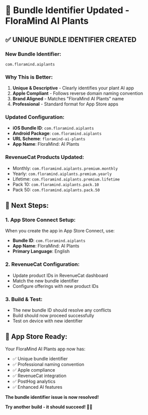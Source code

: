 # 📱 Bundle Identifier Updated - FloraMind AI Plants

## ✅ **UNIQUE BUNDLE IDENTIFIER CREATED**

### **New Bundle Identifier:**
```
com.floramind.aiplants
```

### **Why This is Better:**
1. **Unique & Descriptive** - Clearly identifies your plant AI app
2. **Apple Compliant** - Follows reverse domain naming convention
3. **Brand Aligned** - Matches "FloraMind AI Plants" name
4. **Professional** - Standard format for App Store apps

### **Updated Configuration:**
- **iOS Bundle ID**: `com.floramind.aiplants`
- **Android Package**: `com.floramind.aiplants`
- **URL Scheme**: `floramind-ai-plants`
- **App Name**: FloraMind: AI Plants

### **RevenueCat Products Updated:**
- Monthly: `com.floramind.aiplants.premium.monthly`
- Yearly: `com.floramind.aiplants.premium.yearly`
- Lifetime: `com.floramind.aiplants.premium.lifetime`
- Pack 10: `com.floramind.aiplants.pack.10`
- Pack 50: `com.floramind.aiplants.pack.50`

## 🚀 **Next Steps:**

### **1. App Store Connect Setup:**
When you create the app in App Store Connect, use:
- **Bundle ID**: `com.floramind.aiplants`
- **App Name**: FloraMind: AI Plants
- **Primary Language**: English

### **2. RevenueCat Configuration:**
- Update product IDs in RevenueCat dashboard
- Match the new bundle identifier
- Configure offerings with new product IDs

### **3. Build & Test:**
- The new bundle ID should resolve any conflicts
- Build should now proceed successfully
- Test on device with new identifier

## 🎯 **App Store Ready:**

Your FloraMind AI Plants app now has:
- ✅ Unique bundle identifier
- ✅ Professional naming convention
- ✅ Apple compliance
- ✅ RevenueCat integration
- ✅ PostHog analytics
- ✅ Enhanced AI features

**The bundle identifier issue is now resolved!**

**Try another build - it should succeed! 🌱🚀**
